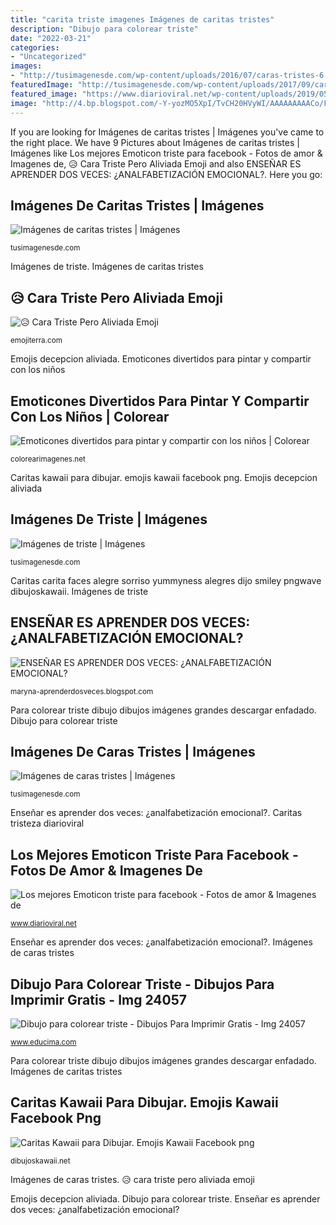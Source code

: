 ```yaml
---
title: "carita triste imagenes Imágenes de caritas tristes"
description: "Dibujo para colorear triste"
date: "2022-03-21"
categories:
- "Uncategorized"
images:
- "http://tusimagenesde.com/wp-content/uploads/2016/07/caras-tristes-6.jpg"
featuredImage: "http://tusimagenesde.com/wp-content/uploads/2017/09/caritas-tristes-3.jpg"
featured_image: "https://www.diarioviral.net/wp-content/uploads/2019/05/2639sgfdg-1024x538.jpg"
image: "http://4.bp.blogspot.com/-Y-yozMO5XpI/TvCH20HVyWI/AAAAAAAAACo/FuF0WOspC2Y/s1600/c+arita+triste+2.jpg"
---
```


If you are looking for Imágenes de caritas tristes | Imágenes you've came to the right place. We have 9 Pictures about Imágenes de caritas tristes | Imágenes like Los mejores Emoticon triste para facebook - Fotos de amor &amp; Imagenes de, 😥 Cara Triste Pero Aliviada Emoji and also ENSEÑAR ES APRENDER DOS VECES: ¿ANALFABETIZACIÓN EMOCIONAL?. Here you go:

## Imágenes De Caritas Tristes | Imágenes

![Imágenes de caritas tristes | Imágenes](http://tusimagenesde.com/wp-content/uploads/2017/09/caritas-tristes-3.jpg "Emojis decepcion aliviada")

<small>tusimagenesde.com</small>

Imágenes de triste. Imágenes de caritas tristes

## 😥 Cara Triste Pero Aliviada Emoji

![😥 Cara Triste Pero Aliviada Emoji](https://images.emojiterra.com/google/android-pie/512px/1f625.png "Emojis decepcion aliviada")

<small>emojiterra.com</small>

Emojis decepcion aliviada. Emoticones divertidos para pintar y compartir con los niños

## Emoticones Divertidos Para Pintar Y Compartir Con Los Niños | Colorear

![Emoticones divertidos para pintar y compartir con los niños | Colorear](https://colorearimagenes.net/wp-content/uploads/2015/09/emoticon.jpg12.jpg "Dibujo para colorear triste")

<small>colorearimagenes.net</small>

Caritas kawaii para dibujar. emojis kawaii facebook png. Emojis decepcion aliviada

## Imágenes De Triste | Imágenes

![Imágenes de triste | Imágenes](http://tusimagenesde.com/wp-content/uploads/2015/01/triste-3.gif "Enseñar es aprender dos veces: ¿analfabetización emocional?")

<small>tusimagenesde.com</small>

Caritas carita faces alegre sorriso yummyness alegres dijo smiley pngwave dibujoskawaii. Imágenes de triste

## ENSEÑAR ES APRENDER DOS VECES: ¿ANALFABETIZACIÓN EMOCIONAL?

![ENSEÑAR ES APRENDER DOS VECES: ¿ANALFABETIZACIÓN EMOCIONAL?](http://4.bp.blogspot.com/-Y-yozMO5XpI/TvCH20HVyWI/AAAAAAAAACo/FuF0WOspC2Y/s1600/c+arita+triste+2.jpg "Los mejores emoticon triste para facebook")

<small>maryna-aprenderdosveces.blogspot.com</small>

Para colorear triste dibujo dibujos imágenes grandes descargar enfadado. Dibujo para colorear triste

## Imágenes De Caras Tristes | Imágenes

![Imágenes de caras tristes | Imágenes](http://tusimagenesde.com/wp-content/uploads/2016/07/caras-tristes-6.jpg "Para colorear triste dibujo dibujos imágenes grandes descargar enfadado")

<small>tusimagenesde.com</small>

Enseñar es aprender dos veces: ¿analfabetización emocional?. Caritas tristeza diarioviral

## Los Mejores Emoticon Triste Para Facebook - Fotos De Amor &amp; Imagenes De

![Los mejores Emoticon triste para facebook - Fotos de amor &amp; Imagenes de](https://www.diarioviral.net/wp-content/uploads/2019/05/2639sgfdg-1024x538.jpg "Dibujo para colorear triste")

<small>www.diarioviral.net</small>

Enseñar es aprender dos veces: ¿analfabetización emocional?. Imágenes de caras tristes

## Dibujo Para Colorear Triste - Dibujos Para Imprimir Gratis - Img 24057

![Dibujo para colorear triste - Dibujos Para Imprimir Gratis - Img 24057](https://www.educima.com/dibujo-para-colorear-triste-dl24057.jpg "Para colorear triste dibujo dibujos imágenes grandes descargar enfadado")

<small>www.educima.com</small>

Para colorear triste dibujo dibujos imágenes grandes descargar enfadado. Imágenes de caritas tristes

## Caritas Kawaii Para Dibujar. Emojis Kawaii Facebook Png

![Caritas Kawaii para Dibujar. Emojis Kawaii Facebook png](https://dibujoskawaii.net/wp-content/uploads/2018/05/caritas-kawaii-alegres-1.png "Emojis decepcion aliviada")

<small>dibujoskawaii.net</small>

Imágenes de caras tristes. 😥 cara triste pero aliviada emoji

Emojis decepcion aliviada. Dibujo para colorear triste. Enseñar es aprender dos veces: ¿analfabetización emocional?
